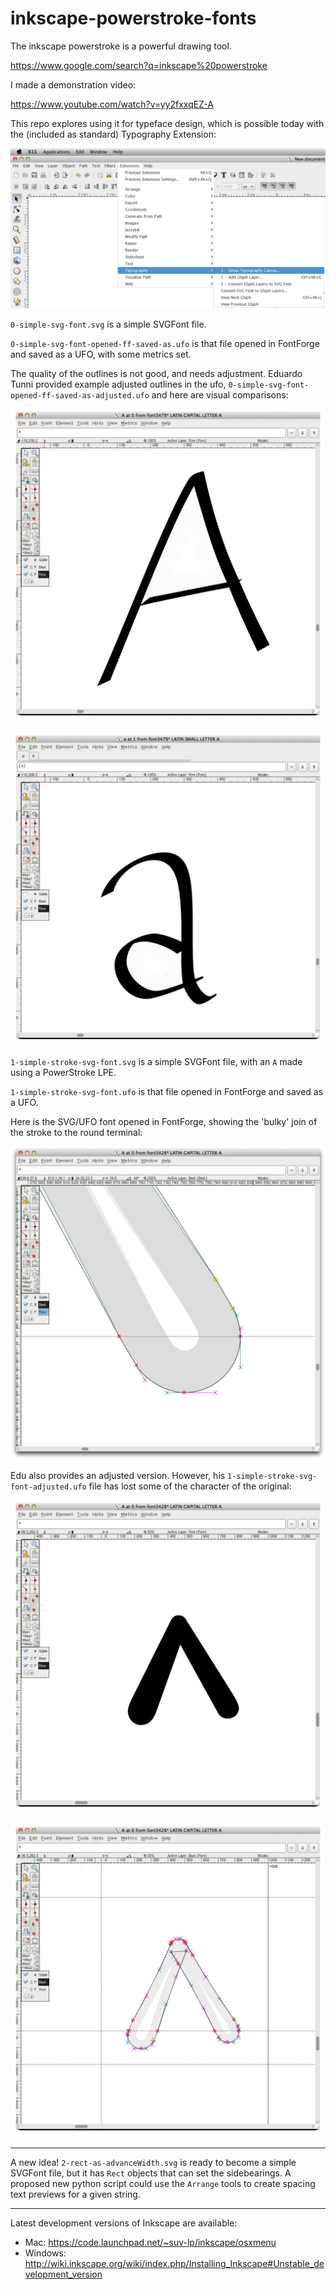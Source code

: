 # inkscape-powerstroke-fonts

The inkscape powerstroke is a powerful drawing tool. 

https://www.google.com/search?q=inkscape%20powerstroke

I made a demonstration video:

https://www.youtube.com/watch?v=yy2fxxqEZ-A

This repo explores using it for typeface design, which is possible today with the (included as standard) Typography Extension:

![inkscape-typography.png](inkscape-typography.png)

`0-simple-svg-font.svg` is a simple SVGFont file. 

`0-simple-svg-font-opened-ff-saved-as.ufo` is that file opened in FontForge and saved as a UFO, with some metrics set.

The quality of the outlines is not good, and needs adjustment. 
Eduardo Tunni provided example adjusted outlines in the ufo, `0-simple-svg-font-opened-ff-saved-as-adjusted.ufo` and here are visual comparisons:

![0-simple-svg-font-opened-ff-saved-as-adjusted.ufo A](0-A_toggle.gif)

![0-simple-svg-font-opened-ff-saved-as-adjusted.ufo a](0-a-toggle.gif)

`1-simple-stroke-svg-font.svg` is a simple SVGFont file, with an `A` made using a PowerStroke LPE.

`1-simple-stroke-svg-font.ufo` is that file opened in FontForge and saved as a UFO.

Here is the SVG/UFO font opened in FontForge, showing the 'bulky' join of the stroke to the round terminal:

![1-simple-stroke-svg-font-round-terminal.png](1-simple-stroke-svg-font-round-terminal.png)

Edu also provides an adjusted version. 
However, his `1-simple-stroke-svg-font-adjusted.ufo` file has lost some of the character of the original:

![1-simple-stroke-svg-font-adjusted.ufo black](1-black-toggle.gif)

![1-simple-stroke-svg-font-adjusted.ufo outlines](1-outlines-toggle.gif)

* * *

A new idea! `2-rect-as-advanceWidth.svg` is ready to become a simple SVGFont file, but it has `Rect` objects that can set the sidebearings. 
A proposed new python script could use the `Arrange` tools to create spacing text previews for a given string.

* * *

Latest development versions of Inkscape are available:

* Mac: https://code.launchpad.net/~suv-lp/inkscape/osxmenu
* Windows: http://wiki.inkscape.org/wiki/index.php/Installing_Inkscape#Unstable_development_version
